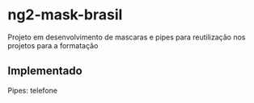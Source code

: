 # ng2-mask-brasil

Projeto em desenvolvimento de mascaras e pipes para reutilização nos projetos para a formatação 

## Implementado

Pipes: telefone


